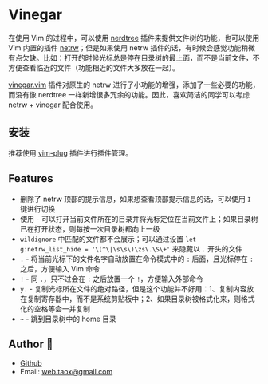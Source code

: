 # Vinegar

在使用 Vim 的过程中，可以使用 [nerdtree](./nerdtree.md) 插件来提供文件树的功能，也可以使用 Vim 内置的插件 [netrw](../builtin-plugin/netrw.md)；但是如果使用 netrw 插件的话，有时候会感觉功能稍微有点欠缺。比如：打开的时候光标总是停在目录树的最上面，而不是当前文件，不方便查看临近的文件（功能相近的文件大多放在一起）。

[vinegar.vim](https://github.com/tpope/vim-vinegar) 插件对原生的 netrw 进行了小功能的增强，添加了一些必要的功能，而没有像 nerdtree 一样新增很多冗余的功能。因此，喜欢简洁的同学可以考虑 netrw + vinegar 配合使用。

## 安装

推荐使用 [vim-plug](./vim-plug.md) 插件进行插件管理。

## Features

* 删除了 netrw 顶部的提示信息，如果想查看顶部提示信息的话，可以使用 `I` 键进行切换
* 使用 `-` 可以打开当前文件所在的目录并将光标定位在当前文件上；如果目录树已在打开状态，则每按一次目录树都向上一级
* `wildignore` 中匹配的文件都不会展示；可以通过设置 `let g:netrw_list_hide = '\(^\|\s\s\)\zs\.\S\+'` 来隐藏以 `.` 开头的文件
* `.` - 将当前光标下的文件名字自动放置在命令模式中的 `:` 后面，且光标停在 `:` 之后，方便输入 Vim 命令
* `!` - 同 `.`，只不过会在 `:` 之后放置一个 `!`，方便输入外部命令
* `y.` - 复制光标所在文件的绝对路径，但是这个功能并不好用：1、复制内容放在复制寄存器中，而不是系统剪贴板中；2、如果目录树被格式化来，则格式化的空格等会一并复制
* `~` - 跳到目录树中的 home 目录

## Author 🐐

* [Github](https://github.com/Tao-Quixote)
* Email: <web.taox@gmail.com>
